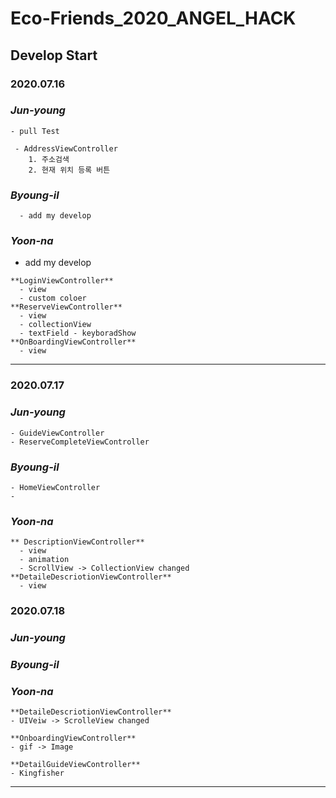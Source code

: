 # Eco-Friends_2020_ANGEL_HACK

## Develop Start

### 2020.07.16

### *Jun-young*
    - pull Test

     - AddressViewController
        1. 주소검색
        2. 현재 위치 등록 버튼

### *Byoung-il* 
	  - add my develop

### *Yoon-na*
   - add my develop

    **LoginViewController**
      - view 
      - custom coloer
    **ReserveViewController**
      - view
      - collectionView 
      - textField - keyboradShow
    **OnBoardingViewController**
      - view
   
****

### 2020.07.17

### *Jun-young*
    - GuideViewController
    - ReserveCompleteViewController

### *Byoung-il* 
    - HomeViewController
    - 

### *Yoon-na*
    ** DescriptionViewController**
      - view
      - animation
      - ScrollView -> CollectionView changed
    **DetaileDescriotionViewController**
      - view

### 2020.07.18

### *Jun-young*
    
### *Byoung-il* 

### *Yoon-na*

    **DetaileDescriotionViewController**
    - UIVeiw -> ScrolleView changed
      
    **OnboardingViewController**
    - gif -> Image 
    
    **DetailGuideViewController**
    - Kingfisher
 
****

